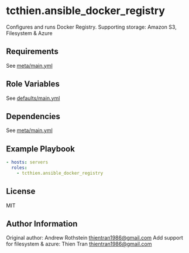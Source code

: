 tcthien.ansible_docker_registry
===============================

Configures and runs Docker Registry. Supporting storage: Amazon S3, Filesystem & Azure

Requirements
------------
See [meta/main.yml](meta/main.yml)


Role Variables
--------------

See [defaults/main.yml](defaults/main.yml)

Dependencies
------------

See [meta/main.yml](meta/main.yml)

Example Playbook
----------------

```yml
- hosts: servers
  roles:
    - tcthien.ansible_docker_registry
```

License
-------

MIT

Author Information
------------------
Original author: Andrew Rothstein <thientran1986@gmail.com>
Add support for filesystem & azure: Thien Tran <thientran1986@gmail.com>